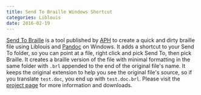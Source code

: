 ```yaml
---
title: Send To Braille Windows Shortcut
categories: Liblouis
date: 2016-02-19
---
```


[Send To Braille](http://tech.aph.org/lt) is a tool published by
[APH](http://www.aph.org) to create a quick and dirty braille file
using Liblouis and [Pandoc](http://www.pandoc.org) on Windows. It adds
a shortcut to your Send To folder, so you can point at a file, right
click and pick Send To, then pick Braille. It creates a braille
version of the file with minimal formatting in the same folder with
`.brl` appended to the end of the original file's name. It keeps the
original extension to help you see the original file's source, so if
you translate `test.doc`, you end up with `test.doc.brl`. Please visit
the [project page](http://tech.aph.org/lt) for more information and
downloads.

